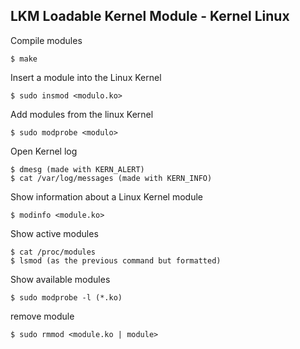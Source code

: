 ## LKM Loadable Kernel Module - Kernel Linux

Compile	modules
```
$ make
```

Insert a module into the Linux Kernel
```
$ sudo insmod <modulo.ko>
```

Add modules from the linux Kernel
```
$ sudo modprobe <modulo>
```

Open Kernel log
```
$ dmesg (made with KERN_ALERT)
$ cat /var/log/messages (made with KERN_INFO)
```

Show information about a Linux Kernel module
```
$ modinfo <module.ko>
```

Show active modules
```
$ cat /proc/modules
$ lsmod (as the previous command but formatted)
```

Show available modules 
```
$ sudo modprobe -l (*.ko)
```

remove module
```
$ sudo rmmod <module.ko | module>
```
